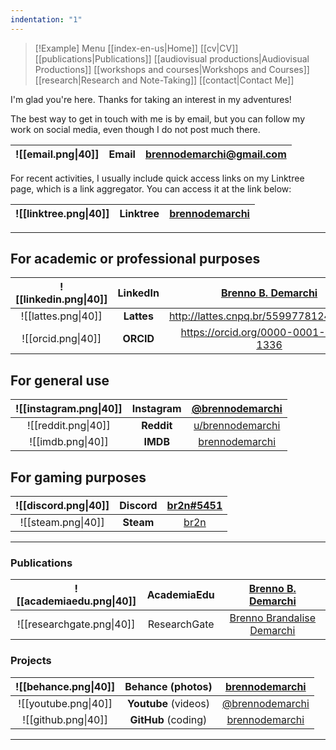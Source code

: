 ```yaml
---
indentation: "1"
---
```

> [!Example] Menu
> [[index-en-us|Home]]   [[cv|CV]]    [[publications|Publications]]   [[audiovisual productions|Audiovisual Productions]]    [[workshops and courses|Workshops and Courses]] [[research|Research and Note-Taking]] [[contact|Contact Me]]

I'm glad you're here. Thanks for taking an interest in my adventures! 

The best way to get in touch with me is by email, but you can follow my work on social media, even though I do not post much there.

| ![[email.png\|40]] | **Email** | brennodemarchi@gmail.com |
| :----------------: | :-------: | :----------------------: |

For recent activities, I usually include quick access links on my Linktree page, which is a link aggregator. You can access it at the link below:
   
| ![[linktree.png\|40]] | **Linktree** | [brennodemarchi](https://linktr.ee/brennodemarchi) |
| :-------------------: | :----------: | :------------------------------------------------: |

---

## For academic or professional purposes

| ![[linkedin.png\|40]] |  LinkedIn  | [Brenno B. Demarchi](https://www.linkedin.com/in/brennodemarchi/) |
| :-------------------: | :--------: | :---------------------------------------------------------------: |
|  ![[lattes.png\|40]]  | **Lattes** |              http://lattes.cnpq.br/5599778124078031               |
|  ![[orcid.png\|40]]   | **ORCID**  |               https://orcid.org/0000-0001-9701-1336               |

## For general use

| ![[instagram.png\|40]] | **Instagram** |  [@brennodemarchi](https://www.instagram.com/brennodemarchi/)   |
| :--------------------: | :-----------: | :-------------------------------------------------------------: |
|  ![[reddit.png\|40]]   |  **Reddit**   | [u/brennodemarchi](https://www.reddit.com/user/brennodemarchi/) |
|   ![[imdb.png\|40]]    |   **IMDB**    |     [brennodemarchi](https://www.imdb.com/user/ur43026569)      |

## For gaming purposes

| ![[discord.png\|40]] | **Discord** | [br2n#5451](https://discord.com/users/br2n) |
| :------------------: | :---------: | :-----------------------------------------: |
|  ![[steam.png\|40]]  |  **Steam**  | [br2n](https://steamcommunity.com/id/br2n/) |

---

### Publications
   
| ![[academiaedu.png\|40]]  | **AcademiaEdu** |                [Brenno B. Demarchi](https://ufsc.academia.edu/BrennoDemarchi)                 |
| :-----------------------: | :-------------: | :-------------------------------------------------------------------------------------------: |
| ![[researchgate.png\|40]] |  ResearchGate   | [Brenno Brandalise Demarchi](https://www.researchgate.net/profile/Brenno-Brandalise-Demarchi) |
   
### Projects

| ![[behance.png\|40]] | **Behance** (photos) |  [brennodemarchi](https://www.behance.net/brennodemarchi)  |
| :------------------: | :------------------: | :--------------------------------------------------------: |
| ![[youtube.png\|40]] | **Youtube** (videos) | [@brennodemarchi](https://www.youtube.com/@brennodemarchi) |
| ![[github.png\|40]]  | **GitHub** (coding)  |    [brennodemarchi](https://github.com/brennodemarchi)     |
   
---
